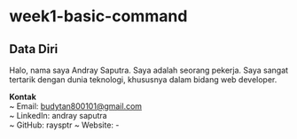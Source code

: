 # week1-basic-command


## Data Diri
Halo, nama saya Andray Saputra. Saya adalah seorang pekerja. Saya sangat tertarik dengan dunia teknologi, khususnya dalam bidang web developer.

**Kontak**\
~ Email: budytan800101@gmail.com\
~ LinkedIn: andray saputra\
~ GitHub: raysptr
~ Website: -

